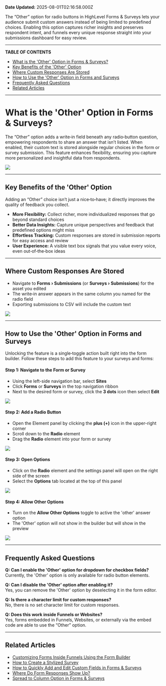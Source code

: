 **Date Updated:** 2025-08-01T02:16:58.000Z

The “Other” option for radio buttons in HighLevel Forms & Surveys lets your audience submit custom answers instead of being limited to predefined choices. Enabling this option captures richer insights and preserves respondent intent, and funnels every unique response straight into your submissions dashboard for easy review.

---

**TABLE OF CONTENTS**

* [What is the 'Other' Option in Forms & Surveys?](#What-is-the-'Other'-Option-in-Forms-&-Surveys?)
* [Key Benefits of the 'Other' Option](#Key-Benefits-of-the-'Other'-Option)
* [Where Custom Responses Are Stored](#Where-Custom-Responses-Are-Stored)
* [How to Use the 'Other' Option in Forms and Surveys](#How-to-Use-the-'Other'-Option-in-Forms-and-Surveys)
* [Frequently Asked Questions](#Frequently-Asked-Questions)
* [Related Articles](#Related-Articles)

---

# **What is the 'Other' Option in Forms & Surveys?**

  
The “Other” option adds a write‑in field beneath any radio‑button question, empowering respondents to share an answer that isn’t listed. When enabled, their custom text is stored alongside regular choices in the form or survey submission. This feature enhances flexibility, ensuring you capture more personalized and insightful data from respondents.

  
![](https://s3.amazonaws.com/cdn.freshdesk.com/data/helpdesk/attachments/production/155050759997/original/bZMWNNNIpgnqOQyz3e_GYQlrV8d6SKxkaQ.png?1753993959)

---

## **Key Benefits of the 'Other' Option**

  
Adding an “Other” choice isn’t just a nice‑to‑have; it directly improves the quality of feedback you collect.

  
* **More Flexibility:** Collect richer, more individualized responses that go beyond standard choices
* **Better Data Insights:** Capture unique perspectives and feedback that predefined options might miss
* **Effortless Tracking:** Custom responses are stored in submission reports for easy access and review
* **User Experience:** A visible text box signals that you value every voice, even out‑of‑the‑box ideas

---

## **Where Custom Responses Are Stored**

  
* Navigate to **Forms › Submissions** (or **Surveys › Submissions**) for the asset you edited
* The write‑in answer appears in the same column you named for the radio field
* Exporting submissions to CSV will include the custom text

  
![](https://s3.amazonaws.com/cdn.freshdesk.com/data/helpdesk/attachments/production/155050760106/original/4KTfr286gxw0vjGFyEeAXhLUftZpe1wg6Q.png?1753994225)

  
---

## **How to Use the 'Other' Option in Forms and Surveys**

  
Unlocking the feature is a single‑toggle action built right into the form builder. Follow these steps to add this feature to your surveys and forms:
  
  
#### **Step 1:** Navigate to the Form or Survey

  
* Using the left-side navigation bar, select **Sites**
* Click **Forms** or **Surveys** in the top navigation ribbon
* Next to the desired form or survey, click the **3 dots** icon then select **Edit**

![](https://s3.amazonaws.com/cdn.freshdesk.com/data/helpdesk/attachments/production/155050759715/original/wh76Gn7FMtIkrmbn6zkfsEZe3Peqbvl3AA.png?1753993180)
  
  
#### **Step 2:** Add a Radio Button

  
* Open the Element panel by clicking the **plus (+)** icon in the upper-right corner
* Scroll down to the **Radio** element
* Drag the **Radio** element into your form or survey

![](https://s3.amazonaws.com/cdn.freshdesk.com/data/helpdesk/attachments/production/155050759755/original/7_o3HunHSRzqM2xbVVq6fkEfMdyoaJKftQ.png?1753993287)  

  
#### **Step 3:** Open Options

  
* Click on the **Radio** element and the settings panel will open on the right side of the screen
* Select the **Options** tab located at the top of this panel

  
![](https://s3.amazonaws.com/cdn.freshdesk.com/data/helpdesk/attachments/production/155050759943/original/r-kvO1e7Xx8xqFQuJtFyxGKpEIUTYi04-g.png?1753993775)
  
  
#### **Step 4:** Allow Other Options

  
* Turn on the **Allow Other Options** toggle to active the 'other' answer option
* The 'Other' option will not show in the builder but will show in the preview

![](https://s3.amazonaws.com/cdn.freshdesk.com/data/helpdesk/attachments/production/155050759962/original/6IjwL9vwWk0GhFFv-_LwDkMpRFLxWcuTiA.png?1753993860)

---

## **Frequently Asked Questions**

  
**Q: Can I enable the 'Other' option for dropdown for checkbox fields?**  
Currently, the 'Other' option is only available for radio button elements.

  
**Q: Can I disable the 'Other' option after enabling it?**  
Yes, you can remove the 'Other' option by deselecting it in the form editor.

  
**Q: Is there a character limit for custom responses?**  
No, there is no set character limit for custom responses.

  
**Q: Does this work inside Funnels or Websites?**  
Yes, forms embedded in Funnels, Websites, or externally via the embed code are able to use the “Other” option.

---

## **Related Articles**

  
* [Customizing Forms Inside Funnels Using the Form Builder](https://help.gohighlevel.com/en/support/solutions/articles/155000005610)
* [How to Create a Stylized Survey](https://help.gohighlevel.com/en/support/solutions/articles/48001165941)
* [How to Quickly Add and Edit Custom Fields in Forms & Surveys](https://help.gohighlevel.com/en/support/solutions/articles/155000003223)
* [Where Do Form Responses Show Up?](https://help.gohighlevel.com/en/support/solutions/articles/48000979916)
* [Spread to Column Option in Forms & Surveys](https://help.gohighlevel.com/en/support/solutions/articles/155000003080)